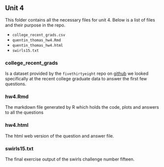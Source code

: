 ## Unit 4

This folder contains all the necessary files for unit 4.
Below is a list of files and their purpose in the repo.

- `college_recent_grads.csv`
- `quentin_thomas_hw4.Rmd`
- `quentin_thomas_hw4.html`
- `swirls15.txt`

### college_recent_grads

Is a dataset provided by the `fivethirtyeight` repo on [github](https://github.com/rudeboybert/fivethirtyeight)
we looked specifically at the recent college graduate data to answer the first
few questions.

### hw4.Rmd

The markdown file generated by R which holds the code, plots and answers to all
the questions

### hw4.html

The html web version of the question and answer file.

### swirls15.txt

The final exercise output of the swirls challenge number fifteen.
